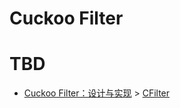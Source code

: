 # Cuckoo Filter

# TBD

- [Cuckoo Filter：设计与实现](http://coolshell.cn/articles/17225.html) > [CFilter](https://github.com/irfansharif/cfilter)
